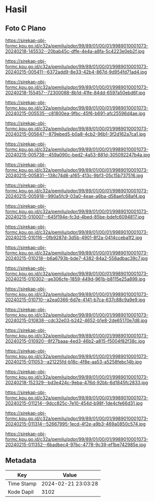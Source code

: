 # Hasil

## Foto C Plano

https://sirekap-obj-formc.kpu.go.id/c32a/pemilu/pdpr/99/89/01/00/01/9989010001073-20240218-145532--20bab45c-dffe-4e4a-a8fa-5c4223e0eb2f.jpg

https://sirekap-obj-formc.kpu.go.id/c32a/pemilu/pdpr/99/89/01/00/01/9989010001073-20240215-005411--6372add9-8e33-42b4-867d-9d954fd71ad4.jpg

https://sirekap-obj-formc.kpu.go.id/c32a/pemilu/pdpr/99/89/01/00/01/9989010001073-20240218-155457--72300088-8b1d-41fe-84dd-6597a50ebd6f.jpg

https://sirekap-obj-formc.kpu.go.id/c32a/pemilu/pdpr/99/89/01/00/01/9989010001073-20240215-005535--c81800ea-9fbc-45f6-b691-afc25596d4ae.jpg

https://sirekap-obj-formc.kpu.go.id/c32a/pemilu/pdpr/99/89/01/00/01/9989010001073-20240215-005647--879ebed5-b0a8-4cb2-96b1-3f2d162a7ca1.jpg

https://sirekap-obj-formc.kpu.go.id/c32a/pemilu/pdpr/99/89/01/00/01/9989010001073-20240215-005738--459a090c-bed2-4a53-881d-305092247b4a.jpg

https://sirekap-obj-formc.kpu.go.id/c32a/pemilu/pdpr/99/89/01/00/01/9989010001073-20240215-005831--138c74d8-a165-413c-9bf3-05c15b737516.jpg

https://sirekap-obj-formc.kpu.go.id/c32a/pemilu/pdpr/99/89/01/00/01/9989010001073-20240215-005918--990a5fc9-03a0-4eae-a6ba-d58aefc68af4.jpg

https://sirekap-obj-formc.kpu.go.id/c32a/pemilu/pdpr/99/89/01/00/01/9989010001073-20240215-010007--645f194e-fc3d-4bed-85be-bdefc6094817.jpg

https://sirekap-obj-formc.kpu.go.id/c32a/pemilu/pdpr/99/89/01/00/01/9989010001073-20240215-010116--0fb9287d-3d5b-4901-8f2a-0414cceba1f2.jpg

https://sirekap-obj-formc.kpu.go.id/c32a/pemilu/pdpr/99/89/01/00/01/9989010001073-20240215-010218--b6a6793b-bde7-4382-84a2-558adbac39c7.jpg

https://sirekap-obj-formc.kpu.go.id/c32a/pemilu/pdpr/99/89/01/00/01/9989010001073-20240215-010302--ae306cfe-1859-449d-961b-b8115e25a899.jpg

https://sirekap-obj-formc.kpu.go.id/c32a/pemilu/pdpr/99/89/01/00/01/9989010001073-20240215-010710--a2ea0366-6d7e-4141-b7ca-637c88c9a9e9.jpg

https://sirekap-obj-formc.kpu.go.id/c32a/pemilu/pdpr/99/89/01/00/01/9989010001073-20240215-010838--cdc32e03-b242-4652-b1e8-2de65170e7d8.jpg

https://sirekap-obj-formc.kpu.go.id/c32a/pemilu/pdpr/99/89/01/00/01/9989010001073-20240215-010920--8f27baaa-4ed3-46b2-a815-f5004f82f38c.jpg

https://sirekap-obj-formc.kpu.go.id/c32a/pemilu/pdpr/99/89/01/00/01/9989010001073-20240215-011053--a21225fd-b18c-4f8e-aa53-a5258febc14b.jpg

https://sirekap-obj-formc.kpu.go.id/c32a/pemilu/pdpr/99/89/01/00/01/9989010001073-20240218-152329--bd3e424c-9eba-476d-92bb-6d1845fc2833.jpg

https://sirekap-obj-formc.kpu.go.id/c32a/pemilu/pdpr/99/89/01/00/01/9989010001073-20240215-011214--9dcc825c-7e10-454d-b98f-1de4cfe66d31.jpg

https://sirekap-obj-formc.kpu.go.id/c32a/pemilu/pdpr/99/89/01/00/01/9989010001073-20240215-011314--52667995-1ecd-4f2e-a9b3-469a0850c574.jpg

https://sirekap-obj-formc.kpu.go.id/c32a/pemilu/pdpr/99/89/01/00/01/9989010001073-20240215-011352--6badbec4-97bc-4778-9c39-ef1be742985e.jpg


## Metadata

| Key        | Value               |
| ---------- | ------------------- |
| Time Stamp | 2024-02-21 23:03:28 |
| Kode Dapil | 3102                |




